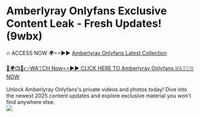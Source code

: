 # Amberlyray Onlyfans Exclusive Content Leak - Fresh Updates! (9wbx)

🔥 ACCESS NOW 🌍==►► <a href="https://tinyurl.com/kvy9nzfs" rel="nofollow">Amberlyray Onlyfans Latest Collection</a>
<br><br>
[🔴🌍📺📱👉WA𝚃CH Now==►► CLICK HERE TO Amberlyray Onlyfans 𝚆𝙰𝚃𝙲𝙷 NOW](https://tinyurl.com/kvy9nzfs)
<br><br>
Unlock Amberlyray Onlyfans's private videos and photos today! Dive into the newest 2025 content updates and explore exclusive material you won’t find anywhere else.
<br>
<a href="https://tinyurl.com/kvy9nzfs" rel="nofollow" data-target="animated-image.originalLink"><img src="https://camo.githubusercontent.com/8a4f000d20f83aca3bf7ec5f350d767afa0574a8a352519fd8cfa583a6f93a33/68747470733a2f2f692e696d6775722e636f6d2f644a486b345a712e676966" data-canonical-src="https://i.imgur.com/dJHk4Zq.gif" style="max-width: 100%; display: inline-block;" data-target="animated-image.originalImage"></a>
<br>
